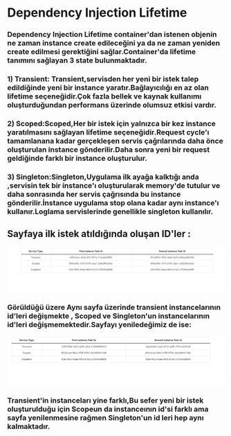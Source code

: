 # Dependency Injection Lifetime 
### Dependency Injection Lifetime container'dan istenen objenin ne zaman instance create edileceğini ya da ne zaman yeniden create edilmesi gerektiğini sağlar.Container'da lifetime tanımını sağlayan 3 state bulunmaktadır.
### 1) Transient: Transient,servisden her yeni bir istek talep edildiğinde yeni bir instance yaratır.Bağlayıcılığı en az olan lifetime seçeneğidir.Çok fazla bellek ve kaynak kullanımı oluşturduğundan performans üzerinde olumsuz etkisi vardır.
### 2) Scoped:Scoped,Her bir istek için yalnızca bir kez instance yaratılmasını sağlayan lifetime seçeneğidir.Request cycle'ı tamamlanana kadar gerçekleşen servis çağrılarında daha önce oluşturulan instance gönderilir.Daha sonra yeni bir request geldiğinde farklı bir instance oluşturulur.
### 3) Singleton:Singleton,Uygulama ilk ayağa kalktığı anda ,servisin tek bir instance'ı oluşturularak memory'de tutulur ve daha sonrasında her servis çağrısında bu instance gönderilir.İnstance uygulama stop olana kadar aynı instance'ı kullanır.Loglama servislerinde genellikle singleton kullanılır.

## Sayfaya ilk istek atıldığında oluşan ID'ler :
![Image](./Pictures/1.png)
### Görüldüğü üzere Aynı sayfa üzerinde transient instancelarının id'leri değişmekte , Scoped ve Singleton'un instancelarının id'leri değişmemektedir.Sayfayı yeniledeğimiz de ise: 
![Image](./Pictures/2.png)
### Transient'in instanceları yine farklı,Bu sefer yeni bir istek oluşturulduğu için Scopeun da instanceının id'si farklı ama sayfa yenilenmesine rağmen Singleton'un id leri hep aynı kalmaktadır.


